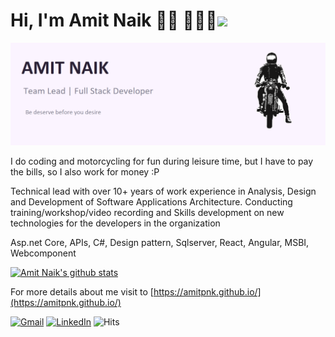 # Hi, I'm Amit Naik 👋🏾 👩🏾‍💻<img src="https://media.giphy.com/media/IfsByYYHyNlnINT46g/giphy.gif" width="50">



<img src="https://raw.githubusercontent.com/Amitpnk/amitpnk/master/bg-header.png" alt="banner that says aboutn Amit Naik">

 I do coding and motorcycling for fun during leisure time, but I have to pay the bills, so I also work for money :P

Technical lead with over 10+ years of work experience in Analysis, Design and Development of Software Applications Architecture. Conducting training/workshop/video recording and Skills development on new technologies for the developers in the organization

Asp.net Core, APIs, C#, Design pattern, Sqlserver, React, Angular, MSBI, Webcomponent

[![Amit Naik's github stats](https://github-readme-stats.vercel.app/api?username=amitpnk&hide=[%22prs%22,%22issues%22]&show_icons=true)](https://github.com/amitpnk/github-readme-stats)

For more details about me visit to  [https://amitpnk.github.io/](https://amitpnk.github.io/)

<a href="mailto:amit.naik8103@gmail.com"><img src="https://img.shields.io/badge/-Gmail-c14438?style=flat-square&logo=Gmail&logoColor=white&link=mailto:souvikghosh199831@gmail.com" alt="Gmail"></a>
<a href="https://www.linkedin.com/in/amit-naik-81062547/?originalSubdomain=in"><img src="https://img.shields.io/badge/LinkedIn-%230077B5.svg?&style=flat-square&logo=linkedin&logoColor=white" alt="LinkedIn"></a>
![Hits](https://hitcounter.pythonanywhere.com/count/tag.svg?url=https://github.com/amitpnk)